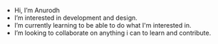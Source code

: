 -  Hi, I’m Anurodh
-  I’m interested in development and design.
-  I’m currently learning to be able to do what I'm interested in.
- I’m looking to collaborate on anything i can to learn and contribute.
<!---
nur0078/nur0078 is a ✨ special ✨ repository because its `README.md` (this file) appears on your GitHub profile.
You can click the Preview link to take a look at your changes.
--->


